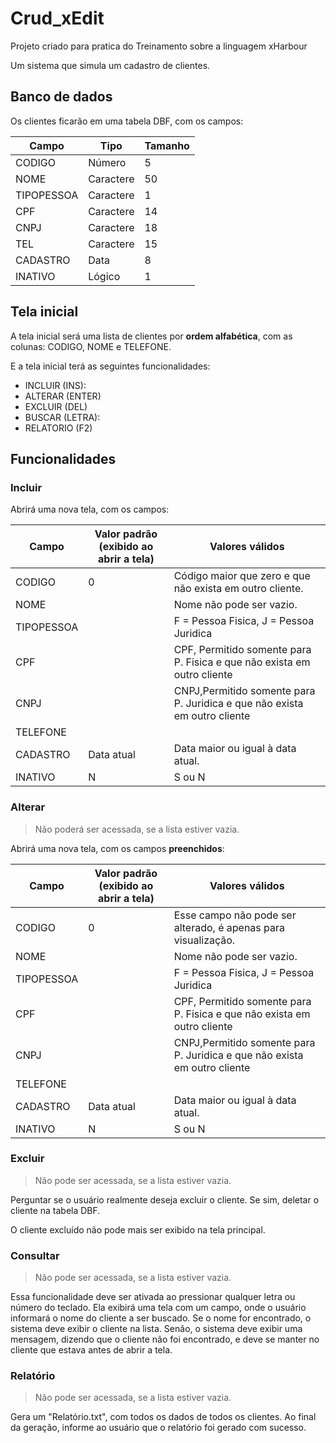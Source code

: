 # Crud_xEdit

Projeto criado para pratica do Treinamento sobre a linguagem xHarbour

Um sistema que simula um cadastro de clientes.

## Banco de dados

Os clientes ficarão em uma tabela DBF, com os campos:

| Campo      | Tipo      | Tamanho |
| ---------- | --------- | ------- |
| CODIGO     | Número    | 5       |
| NOME       | Caractere | 50      |
| TIPOPESSOA | Caractere | 1       |
| CPF        | Caractere | 14      |
| CNPJ       | Caractere | 18      |
| TEL        | Caractere | 15      |
| CADASTRO   | Data      | 8       |
| INATIVO    | Lógico    | 1       |

## Tela inicial

A tela inicial será uma lista de clientes por **ordem alfabética**, com as colunas: CODIGO, NOME e TELEFONE.

E a tela inicial terá as seguintes funcionalidades:

- INCLUIR (INS):
- ALTERAR (ENTER)
- EXCLUIR (DEL)
- BUSCAR (LETRA):
- RELATORIO (F2)

## Funcionalidades

### Incluir

Abrirá uma nova tela, com os campos:

| Campo      | Valor padrão (exibido ao abrir a tela) | Valores válidos                                                           |
| ---------- | -------------------------------------- | ------------------------------------------------------------------------- |
| CODIGO     | 0                                      | Código maior que zero e que não exista em outro cliente.                  |
| NOME       |                                        | Nome não pode ser vazio.                                                  |
| TIPOPESSOA |                                        | F = Pessoa Fisica, J = Pessoa Juridica                                    |
| CPF        |                                        | CPF, Permitido somente para P. Fisica e que não exista em outro cliente   |
| CNPJ       |                                        | CNPJ,Permitido somente para P. Juridica e que não exista em outro cliente |
| TELEFONE   |                                        |                                                                           |
| CADASTRO   | Data atual                             | Data maior ou igual à data atual.                                         |
| INATIVO    | N                                      | S ou N                                                                    |

### Alterar

> Não poderá ser acessada, se a lista estiver vazia.

Abrirá uma nova tela, com os campos **preenchidos**:

| Campo      | Valor padrão (exibido ao abrir a tela) | Valores válidos                                                           |
| ---------- | -------------------------------------- | ------------------------------------------------------------------------- |
| CODIGO     | 0                                      | Esse campo não pode ser alterado, é apenas para visualização.             |
| NOME       |                                        | Nome não pode ser vazio.                                                  |
| TIPOPESSOA |                                        | F = Pessoa Fisica, J = Pessoa Juridica                                    |
| CPF        |                                        | CPF, Permitido somente para P. Fisica e que não exista em outro cliente   |
| CNPJ       |                                        | CNPJ,Permitido somente para P. Juridica e que não exista em outro cliente |
| TELEFONE   |                                        |                                                                           |
| CADASTRO   | Data atual                             | Data maior ou igual à data atual.                                         |
| INATIVO    | N                                      | S ou N                                                                    |

### Excluir

> Não pode ser acessada, se a lista estiver vazia.

Perguntar se o usuário realmente deseja excluir o cliente. Se sim, deletar o cliente na tabela DBF.

O cliente excluído não pode mais ser exibido na tela principal.

### Consultar

> Não pode ser acessada, se a lista estiver vazia.

Essa funcionalidade deve ser ativada ao pressionar qualquer letra ou número do teclado. Ela exibirá uma tela com um campo, onde o usuário informará o nome do cliente a ser buscado.
Se o nome for encontrado, o sistema deve exibir o cliente na lista. Senão, o sistema deve exibir uma mensagem, dizendo que o cliente não foi encontrado, e deve se manter no cliente que estava antes de abrir a tela.

### Relatório

> Não pode ser acessada, se a lista estiver vazia.

Gera um "Relatório.txt", com todos os dados de todos os clientes.
Ao final da geração, informe ao usuário que o relatório foi gerado com sucesso.
